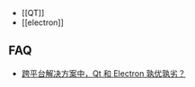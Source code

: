 - [[QT]]
- [[electron]]


## FAQ
- [跨平台解决方案中，Qt 和 Electron 孰优孰劣？](https://www.zhihu.com/question/53230344)
